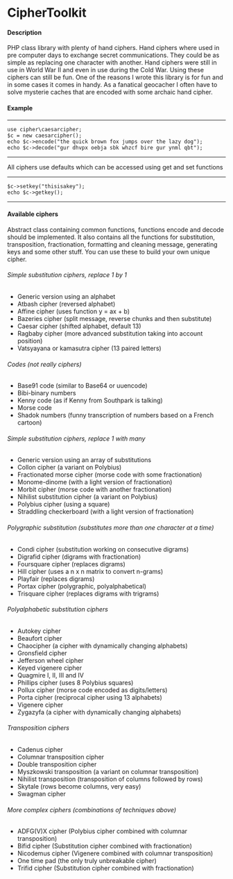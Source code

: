 # CipherToolkit

#### Description

PHP class library with plenty of hand ciphers. Hand ciphers where used in pre computer days to exchange secret communications. They could be as simple as replacing one character with another. Hand ciphers were still in use in World War II and even in use during the Cold War. Using these ciphers can still be fun. One of the reasons I wrote this library is for fun and in some cases it comes in handy. As a fanatical geocacher I often have to solve mysterie caches that are encoded with some archaic hand cipher.

#### Example
---
    use cipher\caesarcipher;
    $c = new caesarcipher();
    echo $c->encode("the quick brown fox jumps over the lazy dog");
    echo $c->decode("gur dhvpx oebja sbk whzcf bire gur ynml qbt");
---

All ciphers use defaults which can be accessed using get and set functions

---
    $c->setkey("thisisakey");
    echo $c->getkey();
---


#### Available ciphers

Abstract class containing common functions, functions encode and decode should be implemented. It also contains all the functions for substitution, transposition, fractionation, formatting and cleaning message, generating keys and some other stuff. You can use these to build your own unique cipher.

###### Simple substitution ciphers, replace 1 by 1
- Generic version using an alphabet
- Atbash cipher (reversed alphabet)
- Affine cipher (uses function y = ax + b)
- Bazeries cipher (split message, reverse chunks and then substitute)
- Caesar cipher (shifted alphabet, default 13)
- Ragbaby cipher (more advanced substitution taking into account position)
- Vatsyayana or kamasutra cipher (13 paired letters)

###### Codes (not really ciphers)
- Base91 code (similar to Base64 or uuencode)
- Bibi-binary numbers
- Kenny code (as if Kenny from Southpark is talking)
- Morse code
- Shadok numbers (funny transcription of numbers based on a French cartoon)

###### Simple substitution ciphers, replace 1 with many
- Generic version using an array of substitutions
- Collon cipher (a variant on Polybius)
- Fractionated morse cipher (morse code with some fractionation)
- Monome-dinome (with a light version of fractionation)
- Morbit cipher (morse code with another fractionation)
- Nihilist substitution cipher (a variant on Polybius)
- Polybius cipher (using a square)
- Straddling checkerboard (with a light version of fractionation)

###### Polygraphic substitution (substitutes more than one character at a time)
- Condi cipher (substitution working on consecutive digrams)
- Digrafid cipher (digrams with fractionation)
- Foursquare cipher (replaces digrams)
- Hill cipher (uses a n x n matrix to convert n-grams)
- Playfair (replaces digrams)
- Portax cipher (polygraphic, polyalphabetical)
- Trisquare cipher (replaces digrams with trigrams)

###### Polyalphabetic substitution ciphers
- Autokey cipher
- Beaufort cipher
- Chaocipher (a cipher with dynamically changing alphabets)
- Gronsfield cipher
- Jefferson wheel cipher
- Keyed vigenere cipher
- Quagmire I, II, III and IV
- Phillips cipher (uses 8 Polybius squares)
- Pollux cipher (morse code encoded as digits/letters)
- Porta cipher (reciprocal cipher using 13 alphabets)
- Vigenere cipher
- Zygazyfa (a cipher with dynamically changing alphabets) 

###### Transposition ciphers
- Cadenus cipher
- Columnar transposition cipher
- Double transposition cipher
- Myszkowski transposition (a variant on columnar transposition)
- Nihilist transposition (transposition of columns followed by rows)
- Skytale (rows become columns, very easy)
- Swagman cipher

###### More complex ciphers (combinations of techniques above)
- ADFG(V)X cipher (Polybius cipher combined with columnar transposition)
- Bifid cipher    (Substitution cipher combined with fractionation)
- Nicodemus cipher (Vigenere combined with columnar transposition)
- One time pad    (the only truly unbreakable cipher)
- Trifid cipher   (Substitution cipher combined with fractionation)

